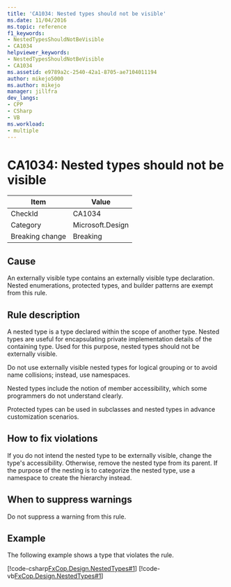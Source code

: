 ```yaml
---
title: 'CA1034: Nested types should not be visible'
ms.date: 11/04/2016
ms.topic: reference
f1_keywords:
- NestedTypesShouldNotBeVisible
- CA1034
helpviewer_keywords:
- NestedTypesShouldNotBeVisible
- CA1034
ms.assetid: e9789a2c-2540-42a1-8705-ae7104011194
author: mikejo5000
ms.author: mikejo
manager: jillfra
dev_langs:
- CPP
- CSharp
- VB
ms.workload:
- multiple
---
```

# CA1034: Nested types should not be visible

|Item|Value|
|-|-|
|CheckId|CA1034|
|Category|Microsoft.Design|
|Breaking change|Breaking|

## Cause

An externally visible type contains an externally visible type declaration. Nested enumerations, protected types, and builder patterns are exempt from this rule.

## Rule description
A nested type is a type declared within the scope of another type. Nested types are useful for encapsulating private implementation details of the containing type. Used for this purpose, nested types should not be externally visible.

Do not use externally visible nested types for logical grouping or to avoid name collisions; instead, use namespaces.

Nested types include the notion of member accessibility, which some programmers do not understand clearly.

Protected types can be used in subclasses and nested types in advance customization scenarios.

## How to fix violations
If you do not intend the nested type to be externally visible, change the type's accessibility. Otherwise, remove the nested type from its parent. If the purpose of the nesting is to categorize the nested type, use a namespace to create the hierarchy instead.

## When to suppress warnings
Do not suppress a warning from this rule.

## Example
The following example shows a type that violates the rule.

[!code-csharp[FxCop.Design.NestedTypes#1](../code-quality/codesnippet/CSharp/ca1034-nested-types-should-not-be-visible_1.cs)]
[!code-vb[FxCop.Design.NestedTypes#1](../code-quality/codesnippet/VisualBasic/ca1034-nested-types-should-not-be-visible_1.vb)]
